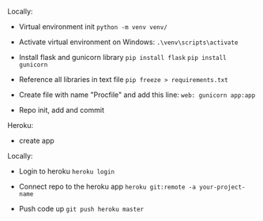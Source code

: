 Locally:

- Virtual environment init
`python -m venv venv/`

- Activate virtual environment on Windows:
`.\venv\scripts\activate`

- Install flask and gunicorn library
`pip install flask`
`pip install gunicorn`

- Reference all libraries in text file
`pip freeze > requirements.txt`

- Create file with name "Procfile" and add this line:
`web: gunicorn app:app`

- Repo init, add and commit

Heroku:

- create app

Locally:

- Login to heroku
`heroku login`

- Connect repo to the heroku app
`heroku git:remote -a your-project-name`

- Push code up
`git push heroku master`